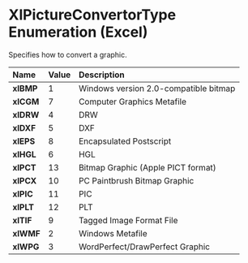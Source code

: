
# XlPictureConvertorType Enumeration (Excel)

Specifies how to convert a graphic.



|**Name**|**Value**|**Description**|
|:-----|:-----|:-----|
| **xlBMP**|1|Windows version 2.0-compatible bitmap|
| **xlCGM**|7|Computer Graphics Metafile|
| **xlDRW**|4|DRW|
| **xlDXF**|5|DXF|
| **xlEPS**|8|Encapsulated Postscript|
| **xlHGL**|6|HGL|
| **xlPCT**|13|Bitmap Graphic (Apple PICT format)|
| **xlPCX**|10|PC Paintbrush Bitmap Graphic|
| **xlPIC**|11|PIC|
| **xlPLT**|12|PLT|
| **xlTIF**|9|Tagged Image Format File|
| **xlWMF**|2|Windows Metafile|
| **xlWPG**|3|WordPerfect/DrawPerfect Graphic|
